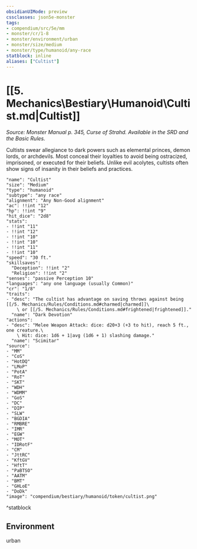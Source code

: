 ```yaml
---
obsidianUIMode: preview
cssclasses: json5e-monster
tags:
- compendium/src/5e/mm
- monster/cr/1-8
- monster/environment/urban
- monster/size/medium
- monster/type/humanoid/any-race
statblock: inline
aliases: ["Cultist"]
---
```

# [[5. Mechanics\Bestiary\Humanoid\Cultist.md|Cultist]]
*Source: Monster Manual p. 345, Curse of Strahd. Available in the SRD and the Basic Rules.*  

Cultists swear allegiance to dark powers such as elemental princes, demon lords, or archdevils. Most conceal their loyalties to avoid being ostracized, imprisoned, or executed for their beliefs. Unlike evil acolytes, cultists often show signs of insanity in their beliefs and practices.

```statblock
"name": "Cultist"
"size": "Medium"
"type": "humanoid"
"subtype": "any race"
"alignment": "Any Non-Good alignment"
"ac": !!int "12"
"hp": !!int "9"
"hit_dice": "2d8"
"stats":
- !!int "11"
- !!int "12"
- !!int "10"
- !!int "10"
- !!int "11"
- !!int "10"
"speed": "30 ft."
"skillsaves":
  "Deception": !!int "2"
  "Religion": !!int "2"
"senses": "passive Perception 10"
"languages": "any one language (usually Common)"
"cr": "1/8"
"traits":
- "desc": "The cultist has advantage on saving throws against being [[/5. Mechanics/Rules/Conditions.md#charmed|charmed]]\
    \ or [[/5. Mechanics/Rules/Conditions.md#frightened|frightened]]."
  "name": "Dark Devotion"
"actions":
- "desc": "Melee Weapon Attack: dice: d20+3 (+3 to hit), reach 5 ft., one creature.\
    \ Hit: dice: 1d6 + 1|avg (1d6 + 1) slashing damage."
  "name": "Scimitar"
"source":
- "MM"
- "CoS"
- "HotDQ"
- "LMoP"
- "PotA"
- "RoT"
- "SKT"
- "WDH"
- "WDMM"
- "GoS"
- "DC"
- "DIP"
- "SLW"
- "BGDIA"
- "RMBRE"
- "IMR"
- "EGW"
- "MOT"
- "IDRotF"
- "CM"
- "JttRC"
- "KftGV"
- "HftT"
- "PaBTSO"
- "AATM"
- "BMT"
- "GHLoE"
- "DoDk"
"image": "compendium/bestiary/humanoid/token/cultist.png"
```
^statblock

## Environment

urban